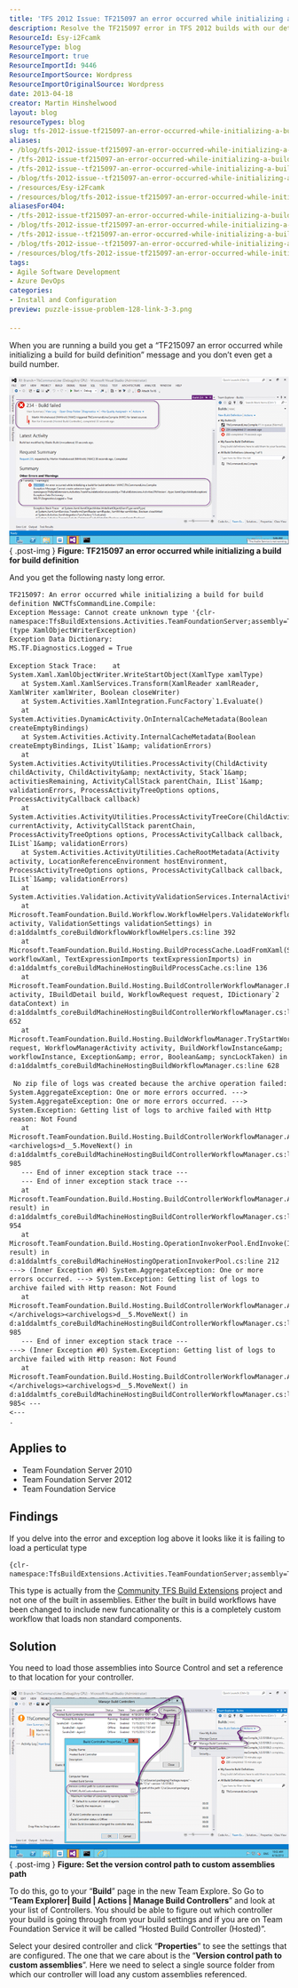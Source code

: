```yaml
---
title: 'TFS 2012 Issue: TF215097 an error occurred while initializing a build for build definition'
description: Resolve the TF215097 error in TFS 2012 builds with our detailed guide. Learn to load custom assemblies and streamline your build process effectively!
ResourceId: Esy-i2Fcamk
ResourceType: blog
ResourceImport: true
ResourceImportId: 9446
ResourceImportSource: Wordpress
ResourceImportOriginalSource: Wordpress
date: 2013-04-18
creator: Martin Hinshelwood
layout: blog
resourceTypes: blog
slug: tfs-2012-issue-tf215097-an-error-occurred-while-initializing-a-build-for-build-definition
aliases:
- /blog/tfs-2012-issue-tf215097-an-error-occurred-while-initializing-a-build-for-build-definition
- /tfs-2012-issue-tf215097-an-error-occurred-while-initializing-a-build-for-build-definition
- /tfs-2012-issue--tf215097-an-error-occurred-while-initializing-a-build-for-build-definition
- /blog/tfs-2012-issue--tf215097-an-error-occurred-while-initializing-a-build-for-build-definition
- /resources/Esy-i2Fcamk
- /resources/blog/tfs-2012-issue-tf215097-an-error-occurred-while-initializing-a-build-for-build-definition
aliasesFor404:
- /tfs-2012-issue-tf215097-an-error-occurred-while-initializing-a-build-for-build-definition
- /blog/tfs-2012-issue-tf215097-an-error-occurred-while-initializing-a-build-for-build-definition
- /tfs-2012-issue--tf215097-an-error-occurred-while-initializing-a-build-for-build-definition
- /blog/tfs-2012-issue--tf215097-an-error-occurred-while-initializing-a-build-for-build-definition
- /resources/blog/tfs-2012-issue-tf215097-an-error-occurred-while-initializing-a-build-for-build-definition
tags:
- Agile Software Development
- Azure DevOps
categories:
- Install and Configuration
preview: puzzle-issue-problem-128-link-3-3.png

---
```

When you are running a build you get a “TF215097 an error occurred while initializing a build for build definition” message and you don’t even get a build number.

![image](images/image15-1-1.png "image")  
{ .post-img }
**Figure: TF215097 an error occurred while initializing a build for build definition**

And you get the following nasty long error.

```
TF215097: An error occurred while initializing a build for build definition NWCTfsCommandLine.Compile:
Exception Message: Cannot create unknown type '{clr-namespace:TfsBuildExtensions.Activities.TeamFoundationServer;assembly=TfsBuildExtensions.Activities}TfsVersion'. (type XamlObjectWriterException)
Exception Data Dictionary:
MS.TF.Diagnostics.Logged = True

Exception Stack Trace:    at System.Xaml.XamlObjectWriter.WriteStartObject(XamlType xamlType)
   at System.Xaml.XamlServices.Transform(XamlReader xamlReader, XamlWriter xamlWriter, Boolean closeWriter)
   at System.Activities.XamlIntegration.FuncFactory`1.Evaluate()
   at System.Activities.DynamicActivity.OnInternalCacheMetadata(Boolean createEmptyBindings)
   at System.Activities.Activity.InternalCacheMetadata(Boolean createEmptyBindings, IList`1&amp; validationErrors)
   at System.Activities.ActivityUtilities.ProcessActivity(ChildActivity childActivity, ChildActivity&amp; nextActivity, Stack`1&amp; activitiesRemaining, ActivityCallStack parentChain, IList`1&amp; validationErrors, ProcessActivityTreeOptions options, ProcessActivityCallback callback)
   at System.Activities.ActivityUtilities.ProcessActivityTreeCore(ChildActivity currentActivity, ActivityCallStack parentChain, ProcessActivityTreeOptions options, ProcessActivityCallback callback, IList`1&amp; validationErrors)
   at System.Activities.ActivityUtilities.CacheRootMetadata(Activity activity, LocationReferenceEnvironment hostEnvironment, ProcessActivityTreeOptions options, ProcessActivityCallback callback, IList`1&amp; validationErrors)
   at System.Activities.Validation.ActivityValidationServices.InternalActivityValidationServices.InternalValidate()
   at Microsoft.TeamFoundation.Build.Workflow.WorkflowHelpers.ValidateWorkflow(Activity activity, ValidationSettings validationSettings) in d:a1ddalmtfs_coreBuildWorkflowWorkflowHelpers.cs:line 392
   at Microsoft.TeamFoundation.Build.Hosting.BuildProcessCache.LoadFromXaml(String workflowXaml, TextExpressionImports textExpressionImports) in d:a1ddalmtfs_coreBuildMachineHostingBuildProcessCache.cs:line 136
   at Microsoft.TeamFoundation.Build.Hosting.BuildControllerWorkflowManager.PrepareRequestForBuild(WorkflowManagerActivity activity, IBuildDetail build, WorkflowRequest request, IDictionary`2 dataContext) in d:a1ddalmtfs_coreBuildMachineHostingBuildControllerWorkflowManager.cs:line 652
   at Microsoft.TeamFoundation.Build.Hosting.BuildWorkflowManager.TryStartWorkflow(WorkflowRequest request, WorkflowManagerActivity activity, BuildWorkflowInstance&amp; workflowInstance, Exception&amp; error, Boolean&amp; syncLockTaken) in d:a1ddalmtfs_coreBuildMachineHostingBuildWorkflowManager.cs:line 628

 No zip file of logs was created because the archive operation failed: System.AggregateException: One or more errors occurred. ---> System.AggregateException: One or more errors occurred. ---> System.Exception: Getting list of logs to archive failed with Http reason: Not Found
   at Microsoft.TeamFoundation.Build.Hosting.BuildControllerWorkflowManager.ArchiveLogsInvoker.<archivelogs>d__5.MoveNext() in d:a1ddalmtfs_coreBuildMachineHostingBuildControllerWorkflowManager.cs:line 985
   --- End of inner exception stack trace ---
   --- End of inner exception stack trace ---
   at Microsoft.TeamFoundation.Build.Hosting.BuildControllerWorkflowManager.ArchiveLogsInvoker.End(IAsyncResult result) in d:a1ddalmtfs_coreBuildMachineHostingBuildControllerWorkflowManager.cs:line 954
   at Microsoft.TeamFoundation.Build.Hosting.OperationInvokerPool.EndInvoke(IAsyncResult result) in d:a1ddalmtfs_coreBuildMachineHostingOperationInvokerPool.cs:line 212
---> (Inner Exception #0) System.AggregateException: One or more errors occurred. ---> System.Exception: Getting list of logs to archive failed with Http reason: Not Found
   at Microsoft.TeamFoundation.Build.Hosting.BuildControllerWorkflowManager.ArchiveLogsInvoker.</archivelogs><archivelogs>d__5.MoveNext() in d:a1ddalmtfs_coreBuildMachineHostingBuildControllerWorkflowManager.cs:line 985
   --- End of inner exception stack trace ---
---> (Inner Exception #0) System.Exception: Getting list of logs to archive failed with Http reason: Not Found
   at Microsoft.TeamFoundation.Build.Hosting.BuildControllerWorkflowManager.ArchiveLogsInvoker.</archivelogs><archivelogs>d__5.MoveNext() in d:a1ddalmtfs_coreBuildMachineHostingBuildControllerWorkflowManager.cs:line 985< ---
<---
.
```

## Applies to

- Team Foundation Server 2010
- Team Foundation Server 2012
- Team Foundation Service

## Findings

If you delve into the error and exception log above it looks like it is failing to load a perticulat type

```
{clr-namespace:TfsBuildExtensions.Activities.TeamFoundationServer;assembly=TfsBuildExtensions.Activities}TfsVersion

```

This type is actually from the [Community TFS Build Extensions](https://tfsbuildextensions.codeplex.com/) project and not one of the built in assemblies. Either the built in build workflows have been changed to include new funcationality or this is a completely custom workflow that loads non standard components.

## Solution

You need to load those assemblies into Source Control and set a reference to that location for your controller.

![image](images/image16-2-2.png "image")  
{ .post-img }
**Figure: Set the version control path to custom assemblies path**

To do this, go to your “**Build**” page in the new Team Explore. So Go to “**Team Explorer| Build | Actions | Manage Build Controllers**” and look at your list of Controllers. You should be able to figure out which controller your build is going through from your build settings and if you are on Team Foundation Service it will be called “Hosted Build Controller (Hosted)”.

Select your desired controller and click “**Properties**” to see the settings that are configured. The one that we care about is the “**Version control path to custom assemblies**”. Here we need to select a single source folder from which our controller will load any custom assemblies referenced.
